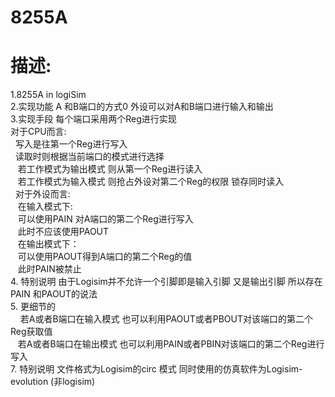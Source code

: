 # 8255A
# 描述:
1.8255A in logiSim<br />
2.实现功能 A 和B端口的方式0 外设可以对A和B端口进行输入和输出<br />
3.实现手段 每个端口采用两个Reg进行实现 <br />
对于CPU而言:<br />
  &nbsp;&nbsp;写入是往第一个Reg进行写入<br />
  &nbsp;&nbsp;读取时则根据当前端口的模式进行选择<br />
    &nbsp;&nbsp;&nbsp;若工作模式为输出模式 则从第一个Reg进行读入<br />
    &nbsp;&nbsp;&nbsp;若工作模式为输入模式 则抢占外设对第二个Reg的权限 锁存同时读入<br />
  &nbsp;&nbsp;对于外设而言:<br />
    &nbsp;&nbsp;&nbsp;在输入模式下: <br />
    &nbsp;&nbsp;&nbsp;可以使用PAIN 对A端口的第二个Reg进行写入<br />
    &nbsp;&nbsp;&nbsp;此时不应该使用PAOUT<br />
    &nbsp;&nbsp;&nbsp;在输出模式下：<br />
    &nbsp;&nbsp;&nbsp;可以使用PAOUT得到A端口的第二个Reg的值<br />
    &nbsp;&nbsp;&nbsp;此时PAIN被禁止<br />
4. 特别说明 由于Logisim并不允许一个引脚即是输入引脚 又是输出引脚 所以存在PAIN 和PAOUT的说法 <br />
5. 更细节的 <br />
     &nbsp;&nbsp;&nbsp; 若A或者B端口在输入模式 也可以利用PAOUT或者PBOUT对该端口的第二个Reg获取值<br />
      &nbsp;&nbsp;&nbsp;若A或者B端口在输出模式 也可以利用PAIN或者PBIN对该端口的第二个Reg进行写入<br />
7. 特别说明 文件格式为Logisim的circ 模式 同时使用的仿真软件为Logisim-evolution (非logisim)<br />
